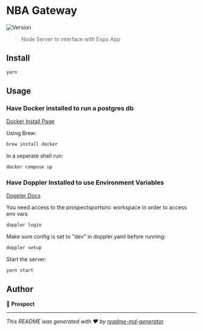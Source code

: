 # NBA Gateway

![Version](https://img.shields.io/badge/version-1.0.0-blue.svg?cacheSeconds=2592000)

> Node Server to interface with Expo App

## Install

```sh
yarn
```

## Usage

### Have Docker installed to run a postgres db

[Docker Install Page](https://www.docker.com)

Using Brew:

```sh
brew install docker

```

In a seperate shell run:

```sh
docker compose up

```

### Have Doppler Installed to use Environment Variables

[Doppler Docs](https://docs.doppler.com/docs)

You need access to the prospectsportsinc workspace in order to access env vars

```sh
doppler login
```

Make sure config is set to "dev" in doppler.yaml before running:

```sh
doppler setup
```

Start the server:

```sh
yarn start
```

## Author

👤 **Prospect**

***
_This README was generated with ❤️ by [readme-md-generator](https://github.com/kefranabg/readme-md-generator)_
